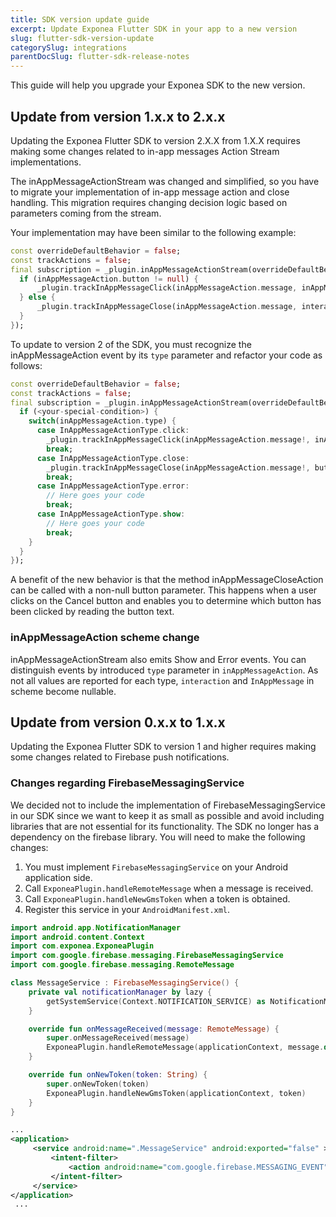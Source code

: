 ```yaml
---
title: SDK version update guide
excerpt: Update Exponea Flutter SDK in your app to a new version
slug: flutter-sdk-version-update
categorySlug: integrations
parentDocSlug: flutter-sdk-release-notes
---
```


This guide will help you upgrade your Exponea SDK to the new version.

## Update from version 1.x.x to 2.x.x

Updating the Exponea Flutter SDK to version 2.X.X from 1.X.X requires making some changes related to in-app messages Action Stream implementations.

The inAppMessageActionStream was changed and simplified, so you have to migrate your implementation of in-app message action and close handling. This migration requires changing decision logic based on parameters coming from the stream.

Your implementation may have been similar to the following example:

```dart
const overrideDefaultBehavior = false;
const trackActions = false;
final subscription = _plugin.inAppMessageActionStream(overrideDefaultBehavior: overrideDefaultBehavior, trackActions: trackActions).listen((inAppMessageAction) {
  if (inAppMessageAction.button != null) {  
      _plugin.trackInAppMessageClick(inAppMessageAction.message, inAppMessageAction.button);
  } else {
      _plugin.trackInAppMessageClose(inAppMessageAction.message, interaction: inAppMessageAction.interaction);
  }
});
```

To update to version 2 of the SDK, you must recognize the inAppMessageAction event by its `type` parameter and refactor your code as follows:

```dart
const overrideDefaultBehavior = false;
const trackActions = false;
final subscription = _plugin.inAppMessageActionStream(overrideDefaultBehavior: overrideDefaultBehavior, trackActions: trackActions).listen((inAppMessageAction) {
  if (<your-special-condition>) {
    switch(inAppMessageAction.type) {
      case InAppMessageActionType.click:
        _plugin.trackInAppMessageClick(inAppMessageAction.message!, inAppMessageAction.button!);
        break;
      case InAppMessageActionType.close:
        _plugin.trackInAppMessageClose(inAppMessageAction.message!, button: inAppMessageAction.button, interaction: inAppMessageAction.interaction ?? true);
        break;
      case InAppMessageActionType.error:
        // Here goes your code
        break;
      case InAppMessageActionType.show:
        // Here goes your code
        break;
    }
  }
});
```

A benefit of the new behavior is that the method inAppMessageCloseAction can be called with a non-null button parameter. This happens when a user clicks on the Cancel button and enables you to determine which button has been clicked by reading the button text.

### inAppMessageAction scheme change

inAppMessageActionStream also emits Show and Error events. You can distinguish events by introduced `type` parameter in `inAppMessageAction`.
As not all values are reported for each type, `interaction` and `InAppMessage` in scheme become nullable.

## Update from version 0.x.x to 1.x.x

Updating the Exponea Flutter SDK to version 1 and higher requires making some changes related to Firebase push notifications.

### Changes regarding FirebaseMessagingService

We decided not to include the implementation of FirebaseMessagingService in our SDK since we want to keep it as small as possible and avoid including libraries that are not essential for its functionality. The SDK no longer has a dependency on the firebase library. You will need to make the following changes:

1. You must implement `FirebaseMessagingService` on your Android application side.
2. Call `ExponeaPlugin.handleRemoteMessage` when a message is received.
3. Call `ExponeaPlugin.handleNewGmsToken` when a token is obtained.
4. Register this service in your `AndroidManifest.xml`.

```kotlin
import android.app.NotificationManager
import android.content.Context
import com.exponea.ExponeaPlugin
import com.google.firebase.messaging.FirebaseMessagingService
import com.google.firebase.messaging.RemoteMessage

class MessageService : FirebaseMessagingService() {
    private val notificationManager by lazy {
        getSystemService(Context.NOTIFICATION_SERVICE) as NotificationManager
    }

    override fun onMessageReceived(message: RemoteMessage) {
        super.onMessageReceived(message)
        ExponeaPlugin.handleRemoteMessage(applicationContext, message.data, notificationManager)
    }

    override fun onNewToken(token: String) {
        super.onNewToken(token)
        ExponeaPlugin.handleNewGmsToken(applicationContext, token)
    }
}
```

```xml
...
<application>  
     <service android:name=".MessageService" android:exported="false" >  
         <intent-filter> 
             <action android:name="com.google.firebase.MESSAGING_EVENT" />  
         </intent-filter> 
     </service>
</application>
 ...
```